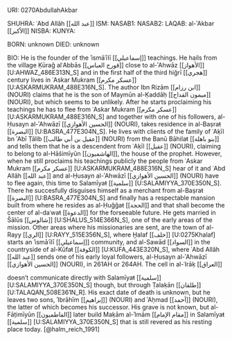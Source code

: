 URI: 0270AbdullahAkbar

SHUHRA: ʿAbd Allãh [[عبد الله]]
ISM:
NASAB1:
NASAB2:
LAQAB: al-ʾAkbar [[الأكبر]]
NISBA:
KUNYA:

BORN: unknown
DIED: unknown

BIO: He is the founder of the ʾismāʿīlī [[إسماعيلي]] teachings. He hails from the village Ḳūraǧ alʿAbbās [[قورج العباس]] close to al-ʾAhwāz [[الأهواز]] [U:AHWAZ_486E313N_S] and in the first half of the third hiǧrī [[هجري]] century lives in ʿAskar Mukram [[عسكر مكرم]] [U:ASKARMUKRAM_488E316N_S]. The author Ibn Rizām [[ابن رزام]] (NOURI) claims that he is the son of Maymūn al-Ḳaddāḥ [[ميمون القداح]] (NOURI), but which seems to be unlikely. After he starts proclaiming his teachings he has to flee from ʿAskar Mukram [[عسكر مكرم]] [U:ASKARMUKRAM_488E316N_S] and together with one of his followers, al-Ḥusayn al-ʾAhwāzī [[الحسين الأهوازي]] (NOURI), takes residence in al-Baṣraŧ [[البصرة]] [U:BASRA_477E304N_S]. He lives with clients of the family of ʿAḳīl bn ʾAbī Ṭālib [[عقيل بن أبي طالب]] (NOURI) from the Banū Bāhilaŧ [[بنو باهلة]] and tells them that he is a descendent from ʿAḳīl [[عقيل]] (NOURI), claiming to belong to al-Hāšimīyūn [[الهاشميون]], the house of the prophet. However, when he still proclaims his teachings publicly the people from ʿAskar Mukram [[عسكر مكرم]] [U:ASKARMUKRAM_488E316N_S] hear of it and ʿAbd Allãh [[عبد الله]] and al-Ḥusayn al-ʾAhwāzī [[الحسين الأهوازي]] (NOURI) have to flee again, this time to Salamīyaŧ [[سلمية]] [U:SALAMIYYA_370E350N_S]. There he succesfully disguises himself as a merchant from al-Baṣraŧ [[البصرة]] [U:BASRA_477E304N_S] and finally has a respectable mansion built from where he resides as al-Ḥuǧǧaŧ [[الحجة]] and that shall become the center of al-daʿwaŧ [[الدعوة]] for the forseeable future. He gets married in Šālūs [[شالوس]] [U:SHALUS_514E366N_S], one of the early areas of the mission. Other areas where his missionaries are sent, are the town of al-Rayy [[الري]] [U:RAYY_515E356N_S], where Ḫalaf [[خلف]] [U:0275Khalaf] starts an ʾismāʿīlī [[إسماعيلي]] community, and al-Sawād [[السواد]] in the countryside of al-Kūfaŧ [[الكوفة]] [U:KUFA_443E320N_S], where ʿAbd Allãh [[عبد الله]] sends one of his early loyal followers, al-Ḥusayn al-ʾAhwāzī [[الحسين الأهوازي]] (NOURI), in 261AH or 264AH. The cell in al-ʿIrāḳ [[العراق]]

 doesn’t communicate directly with Salamīyaŧ [[سلمية]] [U:SALAMIYYA_370E350N_S] though, but through Ṭalaḳān [[طلقان]] [U:TALAQAN_508E361N_R]. His exact date of death is unknown, but he leaves two sons, ʾIbrāhīm [[إبراهيم]] (NOURI) and ʾAḥmad [[أحمد]] (NOURI), the latter of which becomes his successor. His grave is not known, but al-Fāṭimīyūn [[الفاطميون]] later build Maḳām al-ʾImām [[مقام الإمام]] in Salamīyaŧ [[سلمية]] [U:SALAMIYYA_370E350N_S] that is still revered as his resting place today. [@halm_reich_1991]
